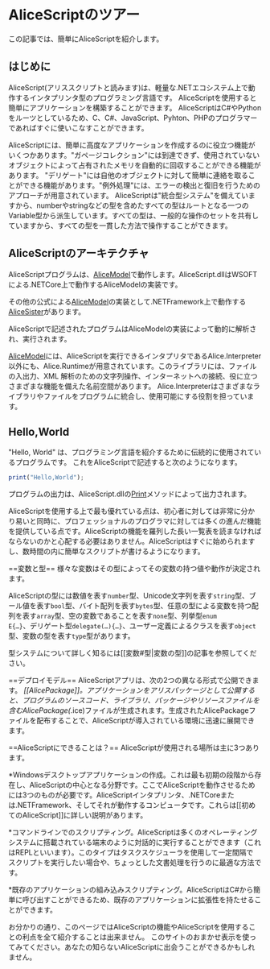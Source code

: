 # AliceScriptのツアー
この記事では、簡単にAliceScriptを紹介します。

## はじめに
AliceScript(アリススクリプトと読みます)は、軽量な.NETエコシステム上で動作するインタプリンタ型のプログラミング言語です。
AliceScriptを使用すると簡単にアプリケーションを構築することができます。
AliceScriptはC#やPythonをルーツとしているため、C、C#、JavaScript、Pyhton、PHPのプログラマーであればすぐに使いこなすことができます。

AliceScriptには、簡単に高度なアプリケーションを作成するのに役立つ機能がいくつかあります。"ガページコレクション"には到達できず、使用されていないオブジェクトによって占有されたメモリを自動的に回収することができる機能があります。
"デリゲート"には自他のオブジェクトに対して簡単に連絡を取ることができる機能があります。"例外処理"には、エラーの検出と復旧を行うためのアプローチが用意されています。
AliceScriptは"統合型システム"を備えていますから、numberやstringなどの型を含めたすべての型はルートとなる一つのVariable型から派生しています。すべての型は、一般的な操作のセットを共有していますから、すべての型を一貫した方法で操作することができます。

## AliceScriptのアーキテクチャ
AliceScriptプログラムは、[AliceModel](saim.md)で動作します。AliceScript.dllはWSOFTによる.NETCore上で動作するAliceModelの実装です。

その他の公式による[AliceModel](saim.md)の実装として.NETFramework上で動作する[AliceSister](alicesister.md)があります。

AliceScriptで記述されたプログラムはAliceModelの実装によって動的に解析され、実行されます。

[AliceModel](saim.md)には、AliceScriptを実行できるインタプリタであるAlice.Interpreter以外にも、Alice.Runtimeが用意されています。このライブラリには、ファイルの入出力、XML 解析のための文字列操作、インターネットへの接続、役に立つさまざまな機能を備えた名前空間があります。
Alice.Interpreterはさまざまなライブラリやファイルをプログラムに統合し、使用可能にする役割を担っています。

## Hello,World
"Hello, World" は、プログラミング言語を紹介するために伝統的に使用されているプログラムです。 これをAliceScriptで記述すると次のようになります。

```js
print("Hello,World");
```

プログラムの出力は、AliceScript.dllの[Print](api/print.md)メソッドによって出力されます。

AliceScriptを使用する上で最も優れている点は、初心者に対しては非常に分かり易いと同時に、プロフェッショナルのプログラマに対しては多くの進んだ機能を提供している点です。AliceScriptの機能を羅列した長い一覧表を読まなければならないのかと心配する必要はありません。AliceScriptはすぐに始められますし、数時間の内に簡単なスクリプトが書けるようになります。

==変数と型==
様々な変数はその型によってその変数の持つ値や動作が決定されます。

AliceScriptの型には数値を表す<code>number</code>型、Unicode文字列を表す<code>string</code>型、ブール値を表す<code>bool</code>型、バイト配列を表す<code>bytes</code>型、任意の型による変数を持つ配列を表す<code>array</code>型、空の変数であることを表す<code>none</code>型、列挙型<code>enum E{…}</code>、デリゲート型<code>delegate(…){…}</code>、ユーザー定義によるクラスを表す<code>object</code>型、変数の型を表す<code>type</code>型があります。

型システムについて詳しく知るには[[変数#型|変数の型]]の記事を参照してください。

==デプロイモデル==
AliceScriptアプリは、次の2つの異なる形式で公開できます。
*[[AlicePackage]]。アプリケーションをアリスパッケージとして公開すると、プログラムのソースコード、ライブラリ、パッケージやリソースファイルを含むAlicePackage(*.ice)ファイルが生成されます。生成されたAlicePackageファイルを配布することで、AliceScriptが導入されている環境に迅速に展開できます。

==AliceScriptにできることは？==
AliceScriptが使用される場所は主に3つあります。

*Windowsデスクトップアプリケーションの作成。これは最も初期の段階から存在し、AliceScriptの中心となる分野です。ここでAliceScriptを動作させるためには3つのものが必要です。AliceScriptインタプリンタ、.NETCoreまたは.NETFramework、そしてそれが動作するコンピュータです。これらは[[初めてのAliceScript]]に詳しい説明があります。

*コマンドラインでのスクリプティング。AliceScriptは多くのオペレーティングシステムに搭載されている端末のように対話的に実行することができます（これはREPLといいます）。このタイプはタスクスケジューラを使用して一定間隔で スクリプトを実行したい場合や、ちょっとした文書処理を行うのに最適な方法です。

*既存のアプリケーションの組み込みスクリプティング。AliceScriptはC#から簡単に呼び出すことができるため、既存のアプリケーションに拡張性を持たせることができます。

お分かりの通り、このページではAliceScriptの機能やAliceScriptを使用することの利点を全て紹介することは出来ません。
このサイトのおまかせ表示を使ってみてください。あなたの知らないAliceScriptに出会うことができるかもしれません。
